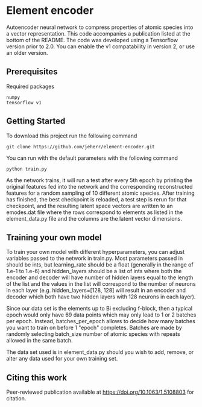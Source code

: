 # Element encoder
Autoencoder neural network to compress properties of atomic species into a vector representation. This code accompanies a publication listed at the bottom of the README. The code was developed using a Tensorflow version prior to 2.0. You can enable the v1 compatability in version 2, or use an older version.

## Prerequisites
Required packages
```
numpy
tensorflow v1
```

## Getting Started
To download this project run the following command
```
git clone https://github.com/jeherr/element-encoder.git
```
You can run with the default parameters with the following command
```
python train.py
```
As the network trains, it will run a test after every 5th epoch by printing the original features fed into the network and the corresponding reconstructed features for a random sampling of 10 different atomic species. After training has finished, the best checkpoint is reloaded, a test step is rerun for that checkpoint, and the resulting latent space vectors are written to an emodes.dat file where the rows correspond to elements as listed in the element_data.py file and the columns are the latent vector dimensions.

## Training your own model
To train your own model with different hyperparameters, you can adjust variables passed to the network in train.py. Most parameters passed in should be ints, but learning_rate should be a float (generally in the range of 1.e-1 to 1.e-6) and hidden_layers should be a list of ints where both the encoder and decoder will have number of hidden layers equal to the length of the list and the values in the list will correspond to the number of neurons in each layer (e.g. hidden_layers=[128, 128] will result in an encoder and decoder which both have two hidden layers with 128 neurons in each layer).

Since our data set is the elements up to Bi excluding f-block, then a typical epoch would only have 69 data points which may only lead to 1 or 2 batches per epoch. Instead, batches_per_epoch allows to decide how many batches you want to train on before 1 "epoch" completes. Batches are made by randomly selecting batch_size number of atomic species with repeats allowed in the same batch.  

The data set used is in element_data.py should you wish to add, remove, or alter any data used for your own training set.

## Citing this work
Peer-reviewed publication available at https://doi.org/10.1063/1.5108803 for citation.
